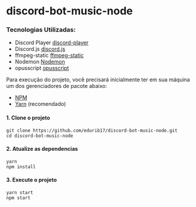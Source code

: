 # discord-bot-music-node

### Tecnologias Utilizadas:

- Discord Player [discord-player](https://www.npmjs.com/package/discord-player)
- Discord.js [discord.js](https://discord.js.org/#/)
- ffmpeg-static [ffmpeg-static](https://www.npmjs.com/package/ffmpeg-static)
- Nodemon [Nodemon](https://www.npmjs.com/package/nodemon)
- opusscript [opusscript](https://www.npmjs.com/package/opusscript)

<p>Para execução do projeto, você precisará inicialmente ter em sua máquina um dos gerenciadores de pacote abaixo: </p>

- [NPM](https://www.npmjs.com/)
- [Yarn](https://yarnpkg.com/lang/en/) (recomendado)

<p>

#### 1. Clone o projeto

```
git clone https://github.com/edurib17/discord-bot-music-node.git
cd discord-bot-music-node
```

#### 2. Atualize as dependencias

```
yarn
npm install
```

#### 3. Execute o projeto

```
yarn start
npm start
```
